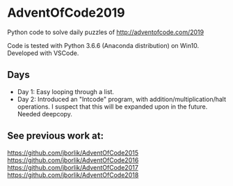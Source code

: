 # AdventOfCode2019

Python code to solve daily puzzles of http://adventofcode.com/2019

Code is tested with Python 3.6.6 (Anaconda distribution) on Win10. Developed with VSCode.

## Days

* Day 1:  Easy looping through a list.
* Day 2:  Introduced an "Intcode" program, with addition/multiplication/halt operations.  I suspect that this will be expanded upon in the future.  Needed deepcopy. 


## See previous work at:
https://github.com/jborlik/AdventOfCode2015
https://github.com/jborlik/AdventOfCode2016
https://github.com/jborlik/AdventOfCode2017
https://github.com/jborlik/AdventOfCode2018

